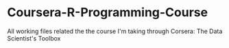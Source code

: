 # Coursera-R-Programming-Course
All working files related the the course I'm taking through Corsera: The Data Scientist's Toolbox
